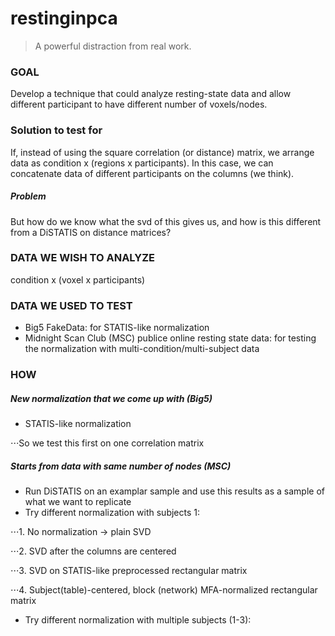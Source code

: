 # restinginpca

> A powerful distraction from real work.

### GOAL
Develop a technique that could analyze resting-state data and allow different participant to have different number of voxels/nodes.

### Solution to test for
If, instead of using the square correlation (or distance) matrix, we arrange data as condition x (regions x participants). In this case, we can concatenate data of different participants on the columns (we think).
##### Problem
But how do we know what the svd of this gives us, and how is this different from a DiSTATIS on distance matrices? 

### DATA WE WISH TO ANALYZE
condition x (voxel x participants)

### DATA WE USED TO TEST
+ Big5 FakeData: for STATIS-like normalization
+ Midnight Scan Club (MSC) publice online resting state data: for testing the normalization with multi-condition/multi-subject data

### HOW
##### New normalization that we come up with (Big5)
+ STATIS-like normalization

⋅⋅⋅So we test this first on one correlation matrix

##### Starts from data with same number of nodes (MSC)
+ Run DiSTATIS on an examplar sample and use this results as a sample of what we want to replicate
+ Try different normalization with subjects 1:

⋅⋅⋅1. No normalization -> plain SVD

⋅⋅⋅2. SVD after the columns are centered 

⋅⋅⋅3. SVD on STATIS-like preprocessed rectangular matrix

⋅⋅⋅4. Subject(table)-centered, block (network) MFA-normalized rectangular matrix

+ Try different normalization with multiple subjects (1-3):

